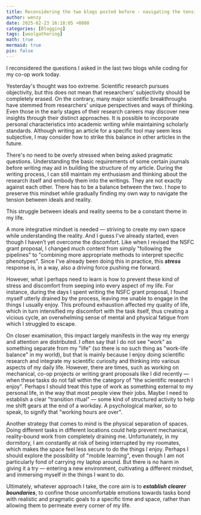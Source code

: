 ```yaml
---
title: Reconsidering the two blogs posted before - navigating the tension
author: wenzy
date: 2025-02-23 16:18:05 +0800
categories: [Blogging]
tags: [woolgathering]
math: true
mermaid: true
pin: false
---
```


I reconsidered the questions I asked in the last two blogs while coding for my co-op work today. 

Yesterday's thought was too extreme. Scientific research pursues objectivity, but this does not mean that researchers’ subjectivity should be completely erased. On the contrary, many major scientific breakthroughs have stemmed from researchers' unique perspectives and ways of thinking. Even those in the early stages of their research careers may discover new insights through their distinct approaches. It is possible to incorporate personal characteristics into academic writing while maintaining scholarly standards. Although writing an article for a specific tool may seem less subjective, I may consider how to strike this balance in other articles in the future.

There's no need to be overly stressed when being asked pragmatic questions. Understanding the basic requirements of some certain journals before writing may aid in building the structure of my article. During the writing process, I can still maintain my enthusiasm and thinking about the research itself and embody them into the writings. They are not exactly against each other. There has to be a balance between the two. I hope to preserve this mindset while gradually finding my own way to navigate the tension between ideals and reality.

This struggle between ideals and reality seems to be a constant theme in my life. 

A more integrative mindset is needed — striving to create my own space while understanding the reality. And I guess I've already started, even though I haven’t yet overcome the discomfort. Like when I revised the NSFC grant proposal, I changed much content from simply "following the pipelines" to "combining more appropriate methods to interpret specific phenotypes". Since I've already been doing this in practice, this ***stress*** response is, in a way, also a driving force pushing me forward. 

However, what I perhaps need to learn is how to prevent these kind of stress and discomfort from seeping into every aspect of my life. For instance, during the days I spent writing the NSFC grant proposal, I found myself utterly drained by the process, leaving me unable to engage in the things I usually enjoy. This profound exhaustion affected my quality of life, which in turn intensified my discomfort with the task itself, thus creating a vicious cycle, an overwhelming sense of mental and physical fatigue from which I struggled to escape.

On closer examination, this impact largely manifests in the way my energy and attention are distributed. I often say that I do not see "work" as something separate from my "life" (so there is no such thing as "work-life balance" in my world), but that is mainly because I enjoy doing scientific research and integrate my scientific curiosity and thinking into various aspects of my daily life. However, there are times, such as working on mechanical, co-op projects or writing grant proposals like I did recently — when these tasks do not fall within the category of "the scientific research I enjoy". Perhaps I should treat this type of work as something external to my personal life, in the way that most people view their jobs. Maybe I need to establish a clear "transition ritual" — some kind of structured activity to help me shift gears at the end of a workday. A psychological marker, so to speak, to signify that "working hours are over".

Another strategy that comes to mind is the physical separation of spaces. Doing different tasks in different locations could help prevent mechanical, reality-bound work from completely draining me. Unfortunately, in my dormitory, I am constantly at risk of being interrupted by my roomates, which makes the space feel less secure to do the things I enjoy. Perhaps I should explore the possibility of "mobile learning", even though I am not particularly fond of carrying my laptop around. But there is no harm in giving it a try — entering a new environment, cultivating a different mindset, and immersing myself in the things I want to do.

Ultimately, whatever approach I take, the core aim is to ***establish clearer boundaries***, to confine those uncomfortable emotions towards tasks bond with realistic and pragmatic goals to a specific time and space, rather than allowing them to permeate every corner of my life.
